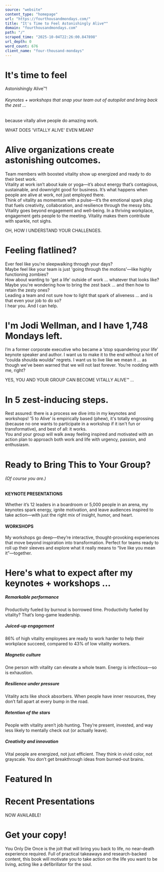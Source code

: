 ```yaml
---
source: "website"
content_type: "homepage"
url: "https://fourthousandmondays.com/"
title: "It's Time to Feel Astonishingly Alive™"
domain: "fourthousandmondays.com"
path: "/"
scraped_time: "2025-10-04T22:26:00.847898"
url_depth: 0
word_count: 676
client_name: "four-thousand-mondays"
---
```


# It's time to feel  
Astonishingly Alive™!

###### Keynotes + workshops that snap your team out of autopilot and bring back the zest …  
because vitally alive people do amazing work.

WHAT DOES 'VITALLY ALIVE' EVEN MEAN?

# Alive organizations create astonishing outcomes.

Team members with boosted vitality show up energized and ready to do their best work.  
Vitality at work isn’t about kale or yoga—it’s about energy that’s contagious, sustainable, and downright good for business. It’s what happens when people are alive at work, not just employed there.  
Think of vitality as momentum with a pulse—it’s the emotional spark plug that fuels creativity, collaboration, and resilience through the messy bits.  
Vitality goes beyond engagement and well-being. In a thriving workplace, engagement gets people to the meeting. Vitality makes them contribute with sparkle, not sighs.

OH, HOW I UNDERSTAND YOUR CHALLENGES.

# Feeling flatlined?

Ever feel like you're sleepwalking through your days?  
Maybe feel like your team is just 'going through the motions'—like highly functioning zombies?  
How about wanting to 'get a life' outside of work ... whatever that looks like?  
Maybe you're wondering how to bring the zest back ... and then how to retain the zesty ones?  
Leading a team and not sure how to light that spark of aliveness ... and is that even your job to do so?  
I hear you. And I can help.

# I'm Jodi Wellman, and I have 1,748 Mondays left.

I’m a former corporate executive who became a ‘stop squandering your life’ keynote speaker and author. I want us to make it to the end without a hint of “coulda shoulda woulda” regrets. I want us to live like we mean it … as though we’ve been warned that we will not last forever. You’re nodding with me, right?

YES, YOU AND YOUR GROUP CAN BECOME VITALLY ALIVE™ ...

# In 5 zest-inducing steps.

Rest assured: there is a process we dive into in my keynotes and workshops! '5 to Alive' is empirically based (phew), it's totally engrossing (because no one wants to participate in a workshop if it isn't fun or transformative), and best of all: it works.  
You and your group will walk away feeling inspired and motivated with an action plan to approach both work and life with urgency, passion, and enthusiasm.

# Ready to Bring This to Your Group?

###### (Of course you are.)

#### KEYNOTE PRESENTATIONS

Whether it’s 12 leaders in a boardroom or 5,000 people in an arena, my keynotes spark energy, ignite motivation, and leave audiences inspired to take action—with just the right mix of insight, humor, and heart.

#### WORKSHOPS

My workshops go deep—they’re interactive, thought-provoking experiences that move beyond inspiration into transformation. Perfect for teams ready to roll up their sleeves and explore what it really means to “live like you mean it”—together.

# Here's what to expect after my keynotes + workshops ...

##### Remarkable performance

Productivity fueled by burnout is borrowed time. Productivity fueled by vitality? That’s long-game leadership.

##### Juiced-up engagement

86% of high vitality employees are ready to work harder to help their workplace succeed, compared to 43% of low vitality workers.

##### Magnetic culture

One person with vitality can elevate a whole team. Energy is infectious—so is exhaustion.

##### Resilience under pressure

Vitality acts like shock absorbers. When people have inner resources, they don’t fall apart at every bump in the road.

##### Retention of the stars

People with vitality aren’t job hunting. They’re present, invested, and way less likely to mentally check out (or actually leave).

##### Creativity and innovation

Vital people are energized, not just efficient. They think in vivid color, not grayscale. You don’t get breakthrough ideas from burned-out brains.

# Featured In

# Recent Presentations

NOW AVAILABLE!

# Get your copy!

You Only Die Once is the jolt that will bring you back to life, no near-death experience required. Full of practical takeaways and research-backed content, this book will motivate you to take action on the life you want to be living, acting like a defibrillator for the soul.